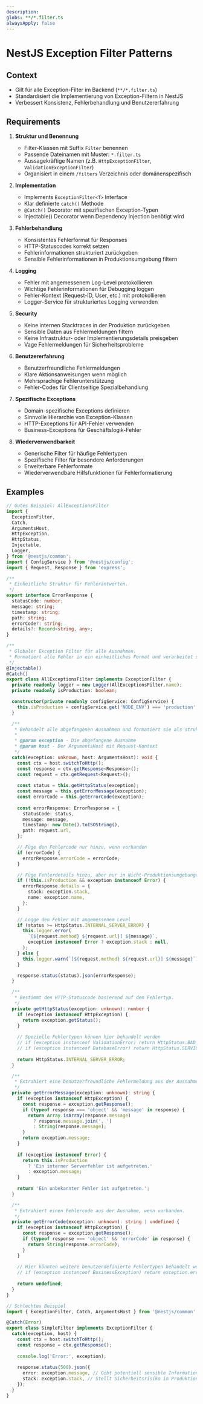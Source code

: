 ```yaml
---
description: 
globs: **/*.filter.ts
alwaysApply: false
---
```

# NestJS Exception Filter Patterns

## Context
- Gilt für alle Exception-Filter im Backend (`**/*.filter.ts`)
- Standardisiert die Implementierung von Exception-Filtern in NestJS
- Verbessert Konsistenz, Fehlerbehandlung und Benutzererfahrung

## Requirements

1. **Struktur und Benennung**
   - Filter-Klassen mit Suffix `Filter` benennen
   - Passende Dateinamen mit Muster: `*.filter.ts`
   - Aussagekräftige Namen (z.B. `HttpExceptionFilter`, `ValidationExceptionFilter`)
   - Organisiert in einem `/filters` Verzeichnis oder domänenspezifisch

2. **Implementation**
   - Implements `ExceptionFilter<T>` Interface
   - Klar definierte `catch()` Methode
   - `@Catch()` Decorator mit spezifischen Exception-Typen
   - Injectable() Decorator wenn Dependency Injection benötigt wird

3. **Fehlerbehandlung**
   - Konsistentes Fehlerformat für Responses
   - HTTP-Statuscodes korrekt setzen
   - Fehlerinformationen strukturiert zurückgeben
   - Sensible Fehlerinformationen in Produktionsumgebung filtern

4. **Logging**
   - Fehler mit angemessenem Log-Level protokollieren
   - Wichtige Fehlerinformationen für Debugging loggen
   - Fehler-Kontext (Request-ID, User, etc.) mit protokollieren
   - Logger-Service für strukturiertes Logging verwenden

5. **Security**
   - Keine internen Stacktraces in der Produktion zurückgeben
   - Sensible Daten aus Fehlermeldungen filtern
   - Keine Infrastruktur- oder Implementierungsdetails preisgeben
   - Vage Fehlermeldungen für Sicherheitsprobleme

6. **Benutzererfahrung**
   - Benutzerfreundliche Fehlermeldungen
   - Klare Aktionsanweisungen wenn möglich
   - Mehrsprachige Fehlerunterstützung
   - Fehler-Codes für Clientseitige Spezialbehandlung

7. **Spezifische Exceptions**
   - Domain-spezifische Exceptions definieren
   - Sinnvolle Hierarchie von Exception-Klassen
   - HTTP-Exceptions für API-Fehler verwenden
   - Business-Exceptions für Geschäftslogik-Fehler

8. **Wiederverwendbarkeit**
   - Generische Filter für häufige Fehlertypen
   - Spezifische Filter für besondere Anforderungen
   - Erweiterbare Fehlerformate
   - Wiederverwendbare Hilfsfunktionen für Fehlerformatierung

## Examples

```typescript
// Gutes Beispiel: AllExceptionsFilter
import {
  ExceptionFilter,
  Catch,
  ArgumentsHost,
  HttpException,
  HttpStatus,
  Injectable,
  Logger,
} from '@nestjs/common';
import { ConfigService } from '@nestjs/config';
import { Request, Response } from 'express';

/**
 * Einheitliche Struktur für Fehlerantworten.
 */
export interface ErrorResponse {
  statusCode: number;
  message: string;
  timestamp: string;
  path: string;
  errorCode?: string;
  details?: Record<string, any>;
}

/**
 * Globaler Exception Filter für alle Ausnahmen.
 * Formatiert alle Fehler in ein einheitliches Format und verarbeitet spezielle Fehlertypen.
 */
@Injectable()
@Catch()
export class AllExceptionsFilter implements ExceptionFilter {
  private readonly logger = new Logger(AllExceptionsFilter.name);
  private readonly isProduction: boolean;

  constructor(private readonly configService: ConfigService) {
    this.isProduction = configService.get('NODE_ENV') === 'production';
  }

  /**
   * Behandelt alle abgefangenen Ausnahmen und formatiert sie als strukturierte Antwort.
   * 
   * @param exception - Die abgefangene Ausnahme
   * @param host - Der ArgumentsHost mit Request-Kontext
   */
  catch(exception: unknown, host: ArgumentsHost): void {
    const ctx = host.switchToHttp();
    const response = ctx.getResponse<Response>();
    const request = ctx.getRequest<Request>();
    
    const status = this.getHttpStatus(exception);
    const message = this.getErrorMessage(exception);
    const errorCode = this.getErrorCode(exception);
    
    const errorResponse: ErrorResponse = {
      statusCode: status,
      message: message,
      timestamp: new Date().toISOString(),
      path: request.url,
    };

    // Füge den Fehlercode nur hinzu, wenn vorhanden
    if (errorCode) {
      errorResponse.errorCode = errorCode;
    }

    // Füge Fehlerdetails hinzu, aber nur in Nicht-Produktionsumgebungen
    if (!this.isProduction && exception instanceof Error) {
      errorResponse.details = {
        stack: exception.stack,
        name: exception.name,
      };
    }

    // Logge den Fehler mit angemessenem Level
    if (status >= HttpStatus.INTERNAL_SERVER_ERROR) {
      this.logger.error(
        `[${request.method} ${request.url}] ${message}`,
        exception instanceof Error ? exception.stack : null,
      );
    } else {
      this.logger.warn(`[${request.method} ${request.url}] ${message}`);
    }

    response.status(status).json(errorResponse);
  }

  /**
   * Bestimmt den HTTP-Statuscode basierend auf dem Fehlertyp.
   */
  private getHttpStatus(exception: unknown): number {
    if (exception instanceof HttpException) {
      return exception.getStatus();
    }
    
    // Spezielle Fehlertypen können hier behandelt werden
    // if (exception instanceof ValidationError) return HttpStatus.BAD_REQUEST;
    // if (exception instanceof DatabaseError) return HttpStatus.SERVICE_UNAVAILABLE;
    
    return HttpStatus.INTERNAL_SERVER_ERROR;
  }

  /**
   * Extrahiert eine benutzerfreundliche Fehlermeldung aus der Ausnahme.
   */
  private getErrorMessage(exception: unknown): string {
    if (exception instanceof HttpException) {
      const response = exception.getResponse();
      if (typeof response === 'object' && 'message' in response) {
        return Array.isArray(response.message) 
          ? response.message.join(', ')
          : String(response.message);
      }
      return exception.message;
    }
    
    if (exception instanceof Error) {
      return this.isProduction 
        ? 'Ein interner Serverfehler ist aufgetreten.' 
        : exception.message;
    }
    
    return 'Ein unbekannter Fehler ist aufgetreten.';
  }

  /**
   * Extrahiert einen Fehlercode aus der Ausnahme, wenn vorhanden.
   */
  private getErrorCode(exception: unknown): string | undefined {
    if (exception instanceof HttpException) {
      const response = exception.getResponse();
      if (typeof response === 'object' && 'errorCode' in response) {
        return String(response.errorCode);
      }
    }
    
    // Hier könnten weitere benutzerdefinierte Fehlertypen behandelt werden
    // if (exception instanceof BusinessException) return exception.errorCode;
    
    return undefined;
  }
}
```

```typescript
// Schlechtes Beispiel
import { ExceptionFilter, Catch, ArgumentsHost } from '@nestjs/common';

@Catch(Error)
export class SimpleFilter implements ExceptionFilter {
  catch(exception, host) {
    const ctx = host.switchToHttp();
    const response = ctx.getResponse();
    
    console.log('Error:', exception);
    
    response.status(500).json({
      error: exception.message, // Gibt potentiell sensible Informationen preis
      stack: exception.stack, // Stellt Sicherheitsrisiko in Produktion dar
    });
  }
}
``` 